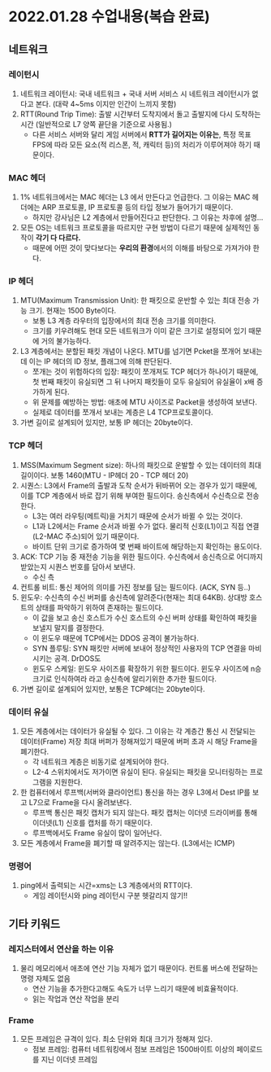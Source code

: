 # 2022.01.28 수업내용(복습 완료)
## 네트워크
### 레이턴시
1. 네트워크 레이턴시: 국내 네트워크 + 국내 서버 서비스 시 네트워크 레이턴시가 없다고 본다. (대략 4~5ms 이지만 인간이 느끼지 못함)
2. RTT(Round Trip Time): 출발 시간부터 도착지에서 돌고 출발지에 다시 도착하는 시간 (일반적으로 L7 양쪽 끝단을 기준으로 사용됨.)
    * 다른 서비스 서버와 달리 게임 서버에서 **RTT가 길어지는 이유는**, 특정 목표 FPS에 따라 모든 요소(적 리스폰, 적, 캐릭터 등)의 처리가 이루어져야 하기 때문이다.

### MAC 헤더
1. 1% 네트워크에서는 MAC 헤더는 L3 에서 만든다고 언급한다. 그 이유는 MAC 헤더에는 ARP 프로토콜, IP 프로토콜 등의 타입 정보가 들어가기 때문이다.
    * 하지만 강사님은 L2 계층에서 만들어진다고 판단한다. 그 이유는 차후에 설명...
2. 모든 OS는 네트워크 프로토콜을 따르지만 구현 방법이 다르기 때문에 실제적인 동작이 **각기 다 다르다.**
    * 때문에 어떤 것이 맞다보다는 **우리의 환경**에서의 이해를 바탕으로 가져가야 한다.

### IP 헤더
1. MTU(Maximum Transmission Unit): 한 패킷으로 운반할 수 있는 최대 전송 가능 크기. 현재는 1500 Byte이다. 
    * 보통 L3 계층 라우터의 입장에서의 최대 전송 크기를 의미한다.
    * 크기를 키우려해도 현대 모든 네트워크가 이미 같은 크기로 설정되어 있기 때문에 거의 불가능하다.
2. L3 계층에서는 분할된 패킷 개념이 나온다. MTU를 넘기면 Pcket을 쪼개어 보내는데 이는 IP 헤더의 ID 정보, 플래그에 의해 판단된다.
    * 쪼개는 것이 위험하다의 입장: 패킷이 쪼개져도 TCP 헤더가 하나이기 때문에, 첫 번째 패킷이 유실되면 그 뒤 나머지 패킷들이 모두 유실되어 유실율이 x배 증가하게 된다.
    * 위 문제를 예방하는 방법: 애초에 MTU 사이즈로 Packet을 생성하여 보낸다.
    * 실제로 데이터를 쪼개서 보내는 계층은 L4 TCP프로토콜이다.
3. 가변 길이로 설계되어 있지만, 보통 IP 헤더는 20byte이다.

### TCP 헤더
1. MSS(Maximum Segment size): 하나의 패킷으로 운발할 수 있는 데이터의 최대 길이이다. 보통 1460(MTU - IP헤더 20 - TCP 헤더 20)
2. 시퀀스: L3에서 Frame의 출발과 도착 순서가 뒤바뀌어 오는 경우가 있기 때문에, 이를 TCP 계층에서 바로 잡기 위해 부여한 필드이다. 송신측에서 수신측으로 전송한다.
    * L3는 여러 라우팅(메트릭)을 거치기 때문에 순서가 바뀔 수 있는 것이다.
    * L1과 L2에서는 Frame 순서과 바뀔 수가 없다. 물리적 신호(L1)이고 직접 연결(L2-MAC 주소)되어 있기 때문이다.
    * 바이트 단위 크기로 증가하여 몇 번째 바이트에 해당하는지 확인하는 용도이다.
3. ACK: TCP 기능 중 재전송 기능을 위한 필드이다. 수신측에서 송신측으로 어디까지 받았는지 시퀀스 번호를 담아서 보낸다.
    * 수신 측
4. 컨트롤 비트: 통신 제어의 의미를 가진 정보를 담는 필드이다. (ACK, SYN 등..)
5. 윈도우: 수신측의 수신 버퍼를 송신측에 알려준다(현재는 최대 64KB). 상대방 호스트의 상태를 파악하기 위하여 존재하는 필드이다.
    * 이 값을 보고 송신 호스트가 수신 호스트의 수신 버퍼 상태를 확인하여 패킷을 보낼지 말지를 결정한다.
    * 이 윈도우 때문에 TCP에서는 DDOS 공격이 불가능하다.
    * SYN 플루팅: SYN 패킷만 서버에 보내어 정상적인 사용자의 TCP 연결을 마비시키는 공격. DrDOS도
    * 윈도우 스케일: 윈도우 사이즈를 확장하기 위한 필드이다. 윈도우 사이즈에 n승 크기로 인식하여라 라고 송신측에 알리기위한 추가한 필드이다.
6. 가변 길이로 설계되어 있지만, 보통은 TCP헤더는 20byte이다.

### 데이터 유실
1. 모든 계층에서는 데이터가 유실될 수 있다. 그 이유는 각 계층간 통신 시 전달되는 데이터(Frame) 저장 최대 버퍼가 정해져있기 때문에 버퍼 초과 시 해당 Frame을 폐기한다.
    * 각 네트워크 계층은 비동기로 설계되어야 한다.
    * L2-4 스위치에서도 저가이면 유실이 된다. 유실되는 패킷을 모니터링하는 프로그램을 지원한다.
2. 한 컴퓨터에서 루프백(서버와 클라이언트) 통신을 하는 경우 L3에서 Dest IP를 보고 L7으로 Frame을 다시 올려보낸다.
    * 루프백 통신은 패킷 캡처가 되지 않는다. 패킷 캡처는 이더넷 드라이버를 통해 이더넷(L1) 신호를 캡처를 하기 때문이다.
    * 루프백에서도 Frame 유실이 많이 일어난다.
3. 모든 계층에서 Frame을 폐기할 때 알려주지는 않는다. (L3에서는 ICMP)

### 명령어
1. ping에서 출력되는 시간=xms는 L3 계층에서의 RTT이다.
    * 게임 레이턴시와 ping 레이턴시 구분 헷갈리지 않기!!

## 기타 키워드
### 레지스터에서 연산을 하는 이유
1. 물리 메모리에서 애초에 연산 기능 자체가 없기 때문이다. 컨트롤 버스에 전달하는 명령 자체도 없음
    * 연산 기능을 추가한다고해도 속도가 너무 느리기 때문에 비효율적이다.
    * 읽는 작업과 연산 작업을 분리

### Frame
1. 모든 프레임은 규격이 있다. 최소 단위와 최대 크기가 정해져 있다.
    * 점보 프레임: 컴퓨터 네트워킹에서 점보 프레임은 1500바이트 이상의 페이로드를 지닌 이더넷 프레임
